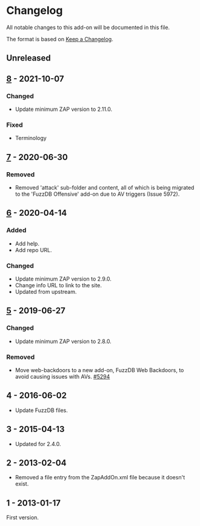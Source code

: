 # Changelog
All notable changes to this add-on will be documented in this file.

The format is based on [Keep a Changelog](https://keepachangelog.com/en/1.0.0/).

## Unreleased


## [8] - 2021-10-07
### Changed
- Update minimum ZAP version to 2.11.0.

### Fixed
 - Terminology

## [7] - 2020-06-30
### Removed
- Removed 'attack' sub-folder and content, all of which is being migrated to the 'FuzzDB Offensive' add-on due to AV triggers (Issue 5972).

## [6] - 2020-04-14
### Added
- Add help.
- Add repo URL.

### Changed
- Update minimum ZAP version to 2.9.0.
- Change info URL to link to the site.
- Updated from upstream.

## [5] - 2019-06-27
### Changed
- Update minimum ZAP version to 2.8.0.

### Removed
- Move web-backdoors to a new add-on, FuzzDB Web Backdoors, to avoid causing issues with AVs. [#5294](https://github.com/zaproxy/zaproxy/issues/5294)

## 4 - 2016-06-02

- Update FuzzDB files.

## 3 - 2015-04-13

- Updated for 2.4.0.

## 2 - 2013-02-04

- Removed a file entry from the ZapAddOn.xml file because it doesn't exist.

## 1 - 2013-01-17

First version.

[8]: https://github.com/zaproxy/zap-extensions/releases/fuzzdb-v8
[7]: https://github.com/zaproxy/zap-extensions/releases/fuzzdb-v7
[6]: https://github.com/zaproxy/zap-extensions/releases/fuzzdb-v6
[5]: https://github.com/zaproxy/zap-extensions/releases/fuzzdb-v5

